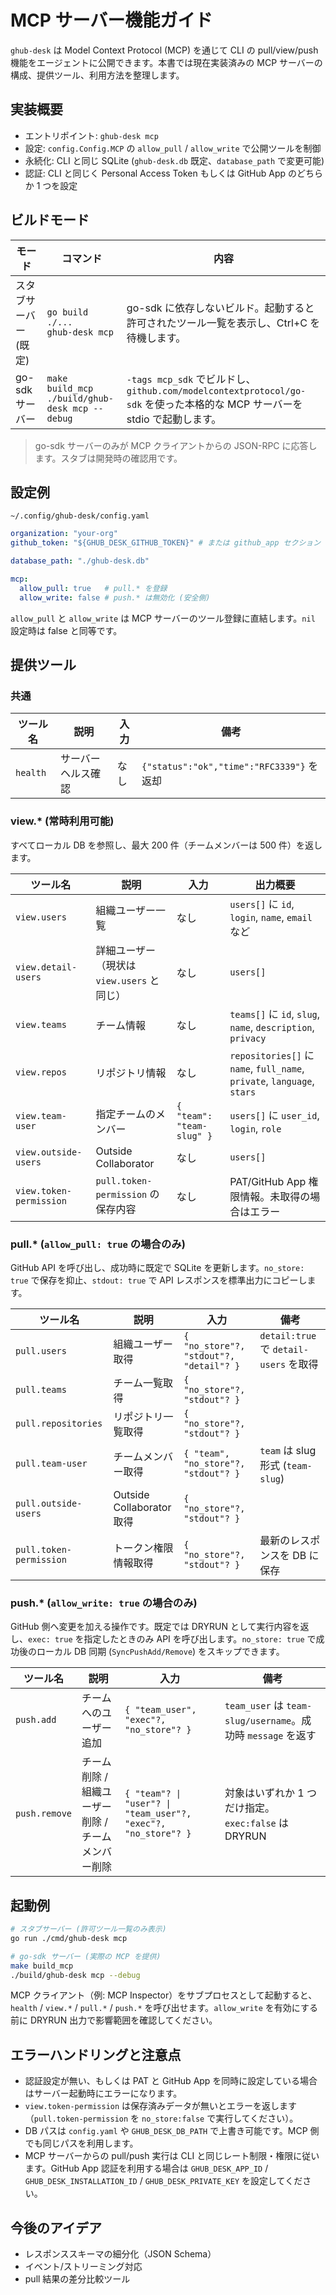 # MCP サーバー機能ガイド

`ghub-desk` は Model Context Protocol (MCP) を通じて CLI の pull/view/push 機能をエージェントに公開できます。本書では現在実装済みの MCP サーバーの構成、提供ツール、利用方法を整理します。

## 実装概要
- エントリポイント: `ghub-desk mcp`
- 設定: `config.Config.MCP` の `allow_pull` / `allow_write` で公開ツールを制御
- 永続化: CLI と同じ SQLite (`ghub-desk.db` 既定、`database_path` で変更可能)
- 認証: CLI と同じく Personal Access Token もしくは GitHub App のどちらか 1 つを設定

## ビルドモード
| モード | コマンド | 内容 |
| --- | --- | --- |
| スタブサーバー (既定) | `go build ./...`<br>`ghub-desk mcp` | go-sdk に依存しないビルド。起動すると許可されたツール一覧を表示し、Ctrl+C を待機します。|
| go-sdk サーバー | `make build_mcp`<br>`./build/ghub-desk mcp --debug` | `-tags mcp_sdk` でビルドし、`github.com/modelcontextprotocol/go-sdk` を使った本格的な MCP サーバーを stdio で起動します。|

> go-sdk サーバーのみが MCP クライアントからの JSON-RPC に応答します。スタブは開発時の確認用です。

## 設定例
`~/.config/ghub-desk/config.yaml`

```yaml
organization: "your-org"
github_token: "${GHUB_DESK_GITHUB_TOKEN}" # または github_app セクション

database_path: "./ghub-desk.db"

mcp:
  allow_pull: true   # pull.* を登録
  allow_write: false # push.* は無効化 (安全側)
```

`allow_pull` と `allow_write` は MCP サーバーのツール登録に直結します。`nil` 設定時は false と同等です。

## 提供ツール
### 共通
| ツール名 | 説明 | 入力 | 備考 |
| --- | --- | --- | --- |
| `health` | サーバーヘルス確認 | なし | `{"status":"ok","time":"RFC3339"}` を返却 |

### view.* (常時利用可能)
すべてローカル DB を参照し、最大 200 件（チームメンバーは 500 件）を返します。

| ツール名 | 説明 | 入力 | 出力概要 |
| --- | --- | --- | --- |
| `view.users` | 組織ユーザー一覧 | なし | `users[]` に `id`, `login`, `name`, `email` など |
| `view.detail-users` | 詳細ユーザー（現状は `view.users` と同じ） | なし | `users[]` |
| `view.teams` | チーム情報 | なし | `teams[]` に `id`, `slug`, `name`, `description`, `privacy` |
| `view.repos` | リポジトリ情報 | なし | `repositories[]` に `name`, `full_name`, `private`, `language`, `stars` |
| `view.team-user` | 指定チームのメンバー | `{ "team": "team-slug" }` | `users[]` に `user_id`, `login`, `role` |
| `view.outside-users` | Outside Collaborator | なし | `users[]` |
| `view.token-permission` | `pull.token-permission` の保存内容 | なし | PAT/GitHub App 権限情報。未取得の場合はエラー |

### pull.* (`allow_pull: true` の場合のみ)
GitHub API を呼び出し、成功時に既定で SQLite を更新します。`no_store: true` で保存を抑止、`stdout: true` で API レスポンスを標準出力にコピーします。

| ツール名 | 説明 | 入力 | 備考 |
| --- | --- | --- | --- |
| `pull.users` | 組織ユーザー取得 | `{ "no_store"?, "stdout"?, "detail"? }` | `detail:true` で `detail-users` を取得 |
| `pull.teams` | チーム一覧取得 | `{ "no_store"?, "stdout"? }` |  |
| `pull.repositories` | リポジトリ一覧取得 | `{ "no_store"?, "stdout"? }` |  |
| `pull.team-user` | チームメンバー取得 | `{ "team", "no_store"?, "stdout"? }` | `team` は slug 形式 (`team-slug`) |
| `pull.outside-users` | Outside Collaborator 取得 | `{ "no_store"?, "stdout"? }` |  |
| `pull.token-permission` | トークン権限情報取得 | `{ "no_store"?, "stdout"? }` | 最新のレスポンスを DB に保存 |

### push.* (`allow_write: true` の場合のみ)
GitHub 側へ変更を加える操作です。既定では DRYRUN として実行内容を返し、`exec: true` を指定したときのみ API を呼び出します。`no_store: true` で成功後のローカル DB 同期 (`SyncPushAdd/Remove`) をスキップできます。

| ツール名 | 説明 | 入力 | 備考 |
| --- | --- | --- | --- |
| `push.add` | チームへのユーザー追加 | `{ "team_user", "exec"?, "no_store"? }` | `team_user` は `team-slug/username`。成功時 `message` を返す |
| `push.remove` | チーム削除 / 組織ユーザー削除 / チームメンバー削除 | `{ "team"? \| "user"? \| "team_user"?, "exec"?, "no_store"? }` | 対象はいずれか 1 つだけ指定。`exec:false` は DRYRUN |

## 起動例
```bash
# スタブサーバー (許可ツール一覧のみ表示)
go run ./cmd/ghub-desk mcp

# go-sdk サーバー (実際の MCP を提供)
make build_mcp
./build/ghub-desk mcp --debug
```

MCP クライアント（例: MCP Inspector）をサブプロセスとして起動すると、`health` / `view.*` / `pull.*` / `push.*` を呼び出せます。`allow_write` を有効にする前に DRYRUN 出力で影響範囲を確認してください。

## エラーハンドリングと注意点
- 認証設定が無い、もしくは PAT と GitHub App を同時に設定している場合はサーバー起動時にエラーになります。
- `view.token-permission` は保存済みデータが無いとエラーを返します（`pull.token-permission` を `no_store:false` で実行してください）。
- DB パスは `config.yaml` や `GHUB_DESK_DB_PATH` で上書き可能です。MCP 側でも同じパスを利用します。
- MCP サーバーからの pull/push 実行は CLI と同じレート制限・権限に従います。GitHub App 認証を利用する場合は `GHUB_DESK_APP_ID` / `GHUB_DESK_INSTALLATION_ID` / `GHUB_DESK_PRIVATE_KEY` を設定してください。

## 今後のアイデア
- レスポンススキーマの細分化（JSON Schema）
- イベント/ストリーミング対応
- pull 結果の差分比較ツール
